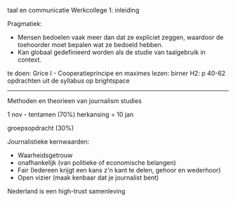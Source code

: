 
taal en communicatie
Werkcollege 1: inleiding


Pragmatiek:
- Mensen bedoelen vaak meer dan dat ze expliciet zeggen, waardoor de toehoorder moet bepalen wat ze bedoeld hebben.
- Kan globaal gedefinieerd worden als de studie van taalgebruik in context.

te doen:
Grice I - Cooperatieprincipe en maximes
lezen: birner H2: p 40-62
opdrachten uit de syllabus op brightspace


----

Methoden en theorieen van journalism studies

1 nov - tentamen (70%)
herkansing = 10 jan

groepsopdracht (30%)


Journalistieke kernwaarden:
- Waarheidsgetrouw
- onafhankelijk (van politieke of economische belangen)
- Fair (Iedereen krijgt een kans z'n kant te delen, gehoor en wederhoor)
- Open vizier (maak kenbaar dat je journalist bent)


Nederland is een high-trust samenleving







